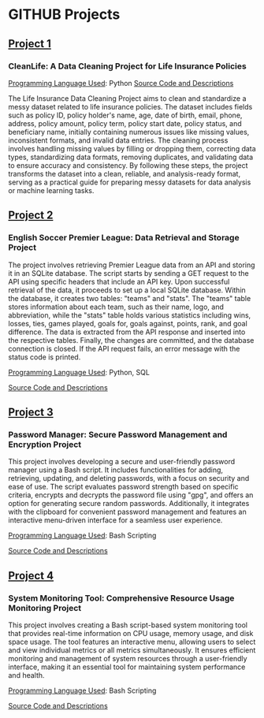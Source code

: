 # GITHUB Projects

## <u>Project 1</u>
### CleanLife: A Data Cleaning Project for Life Insurance Policies
<u>Programming Language Used</u>: Python
[Source Code and Descriptions](https://github.com/jeanmarcien/cleanlife/tree/main)

The Life Insurance Data Cleaning Project aims to clean and standardize a messy dataset related to life insurance policies. The dataset includes fields such as policy ID, policy holder's name, age, date of birth, email, phone, address, policy amount, policy term, policy start date, policy status, and beneficiary name, initially containing numerous issues like missing values, inconsistent formats, and invalid data entries. The cleaning process involves handling missing values by filling or dropping them, correcting data types, standardizing data formats, removing duplicates, and validating data to ensure accuracy and consistency. By following these steps, the project transforms the dataset into a clean, reliable, and analysis-ready format, serving as a practical guide for preparing messy datasets for data analysis or machine learning tasks.

## <u>Project 2</u>
### English Soccer Premier League: Data Retrieval and Storage Project
The project involves retrieving Premier League data from an API and storing it in an SQLite database. The script starts by sending a GET request to the API using specific headers that include an API key. Upon successful retrieval of the data, it proceeds to set up a local SQLite database. Within the database, it creates two tables: "teams" and "stats". The "teams" table stores information about each team, such as their name, logo, and abbreviation, while the "stats" table holds various statistics including wins, losses, ties, games played, goals for, goals against, points, rank, and goal difference. The data is extracted from the API response and inserted into the respective tables. Finally, the changes are committed, and the database connection is closed. If the API request fails, an error message with the status code is printed.

<u>Programming Language Used</u>: Python, SQL

[Source Code and Descriptions](https://github.com/jeanmarcien/premier_league_table_season_2022-2023)

## <u>Project 3</u>
### Password Manager: Secure Password Management and Encryption Project
This project involves developing a secure and user-friendly password manager using a Bash script. It includes functionalities for adding, retrieving, updating, and deleting passwords, with a focus on security and ease of use. The script evaluates password strength based on specific criteria, encrypts and decrypts the password file using "gpg", and offers an option for generating secure random passwords. Additionally, it integrates with the clipboard for convenient password management and features an interactive menu-driven interface for a seamless user experience.

<u>Programming Language Used</u>: Bash Scripting

[Source Code and Descriptions](https://github.com/jeanmarcien/password_manager)

## <u>Project 4</u>
### System Monitoring Tool: Comprehensive Resource Usage Monitoring Project
This project involves creating a Bash script-based system monitoring tool that provides real-time information on CPU usage, memory usage, and disk space usage. The tool features an interactive menu, allowing users to select and view individual metrics or all metrics simultaneously. It ensures efficient monitoring and management of system resources through a user-friendly interface, making it an essential tool for maintaining system performance and health.

<u>Programming Language Used</u>: Bash Scripting

[Source Code and Descriptions](https://github.com/jeanmarcien/computer_monitoring_tool)

